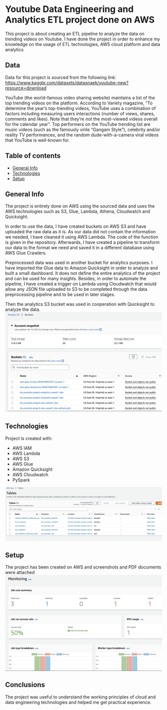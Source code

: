 # Youtube Data Engineering and Analytics ETL project done on AWS
This project is about creating an ETL pipeline to analyze the data on trending videos on Youtube. I have done the project in order to enhance my knowledge on the usage of ETL technologies, AWS cloud platform and data analytics
## Data
Data for this project is sourced from the following link: https://www.kaggle.com/datasets/datasnaek/youtube-new?resource=download

YouTube (the world-famous video sharing website) maintains a list of the top trending videos on the platform. According to Variety magazine, “To determine the year’s top-trending videos, YouTube uses a combination of factors including measuring users interactions (number of views, shares, comments and likes). Note that they’re not the most-viewed videos overall for the calendar year”. Top performers on the YouTube trending list are music videos (such as the famously virile “Gangam Style”), celebrity and/or reality TV performances, and the random dude-with-a-camera viral videos that YouTube is well-known for.

## Table of contents
* [General Info](#general-info)
* [Technologies](#technologies)
* [Setup](#setup)

## General Info
The project is entirely done on AWS using the sourced data and uses the AWS technologies such as S3, Glue, Lambda, Athena, Cloudwatch and Quicksight.

In order to use the data, I have created buckets on AWS S3 and have uploaded the raw data as it is. As our data did not contain the information we needed, I have cleaned it using AWS Lambda. The code of the function is given in the repository. Afterwards, I have created a pipeline to transform our data to the format we need and saved it in a different database using AWS Glue Crawlers. 

Preprocessed data was used in another bucket for analytics purposes. I have imported the Glue data to Amazon Quicksight in order to analyze and built a small dashboard. It does not define the entire analytics of the project and can be used for many insights. Besides, in order to automate the pipeline, I have created a trigger on Lambda using Cloudwatch that would allow any JSON file uploaded to S3 to be completed through the data preprocessing pipeline and to be used in later stages. 

Then the analytics S3 bucket was used in cooperation with Quicksight to analyze the data. 
<img src="screen3.jpg" alt="Alt text">


## Technologies
Project is created with:
* AWS IAM
* AWS Lambda
* AWS S3
* AWS Glue
* Amazon Quicksight
* AWS Cloudwatch
* PySpark
<img src="screen2.jpg" alt="Alt text">

## Setup
The project has been created on AWS and screenshots and PDF documents were attached
<img src="screen1.jpg" alt="Alt text">


## Conclusions
The project was useful to understand the working principles of cloud and data engineering technologies and helped me get practical experience. 